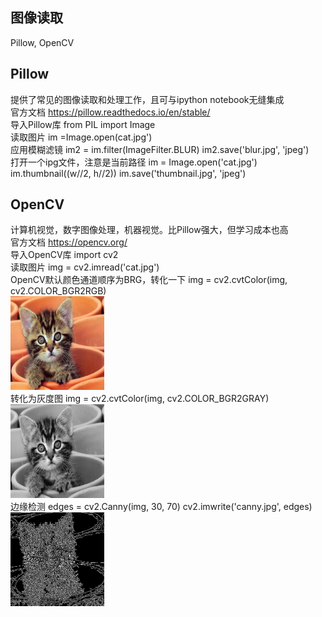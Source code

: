 图像读取
-------
Pillow, OpenCV    

Pillow
-------
提供了常见的图像读取和处理工作，且可与ipython notebook无缝集成  
官方文档    https://pillow.readthedocs.io/en/stable/  
导入Pillow库                         from PIL import Image   
读取图片                             im =Image.open(cat.jpg')  
应用模糊滤镜                         im2 = im.filter(ImageFilter.BLUR) im2.save('blur.jpg', 'jpeg')  
打开一个ipg文件，注意是当前路径        im = Image.open('cat.jpg') im.thumbnail((w//2, h//2)) im.save('thumbnail.jpg', 'jpeg')    

OpenCV
-------
计算机视觉，数字图像处理，机器视觉。比Pillow强大，但学习成本也高  
官方文档    https://opencv.org/   
导入OpenCV库                           import cv2     
读取图片                               img = cv2.imread('cat.jpg')    
OpenCV默认颜色通道顺序为BRG，转化一下    img = cv2.cvtColor(img, cv2.COLOR_BGR2RGB)  
<img width="150" height="150" src="https://github.com/zhaying0617/Datawhale-CV/blob/master/img-storage/图片1.png">    
转化为灰度图                           img = cv2.cvtColor(img, cv2.COLOR_BGR2GRAY)  
<img width="150" height="150" src="https://github.com/zhaying0617/Datawhale-CV/blob/master/img-storage/图片2.png">  
边缘检测                               edges = cv2.Canny(img, 30, 70) cv2.imwrite('canny.jpg', edges)  
<img width="150" height="150" src="https://github.com/zhaying0617/Datawhale-CV/blob/master/img-storage/图片3.png">  
